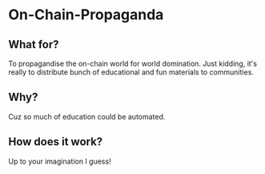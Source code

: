 # On-Chain-Propaganda

## What for?
To propagandise the on-chain world for world domination. 
Just kidding, it's really to distribute bunch of educational and fun materials to communities.


## Why?
Cuz so much of education could be automated.


## How does it work?
Up to your imagination I guess!
